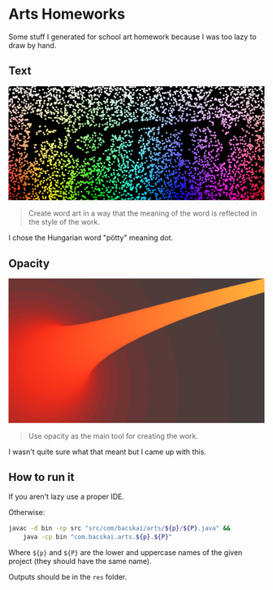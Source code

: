 
# Arts Homeworks

Some stuff I generated for school art homework because I was too lazy to draw by hand.

## Text
![Text assignment](res/text.png)
 > Create word art in a way that the meaning of the word is reflected in the style of the work.

I chose the Hungarian word "pötty" meaning dot.

## Opacity
![Opacity assignment](res/opacity.png)
 > Use opacity as the main tool for creating the work.

I wasn't quite sure what that meant but I came up with this.

## How to run it

If you aren't lazy use a proper IDE.

Otherwise:
```sh
javac -d bin -cp src "src/com/bacskai/arts/${p}/${P}.java" &&
    java -cp bin "com.bacskai.arts.${p}.${P}"
```
Where `${p}` and `${P}` are the lower and uppercase names of the given project (they should have the same name). 

Outputs should be in the `res` folder.
